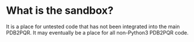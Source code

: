 # What is the sandbox?

It is a place for untested code that has not been integrated into the main PDB2PQR.
It may eventually be a place for all non-Python3 PDB2PQR code.
